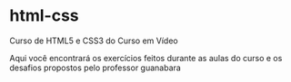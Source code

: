 # html-css
 Curso de HTML5 e CSS3 do Curso em Vídeo
 
 <p>Aqui você encontrará os exercícios feitos durante as aulas do curso e os desafios propostos pelo professor guanabara</p>
